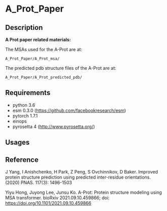 # A_Prot_Paper

## Description
**A Prot paper related materials:**

The MSAs used for the A-Prot are at:

```
A_Prot_Paper/A_Prot_msa/
```

The predicted pdb structure files of the A-Prot are at:

```
A_Prot_Paper/A_Prot_predicted_pdb/
```

## Requirements
- python 3.6
- esm 0.3.0 (https://github.com/facebookresearch/esm)
- pytorch 1.7.1
- einops
- pyrosetta 4 (http://www.pyrosetta.org/)

## Usages


## Reference
J Yang, I Anishchenko, H Park, Z Peng, S Ovchinnikov, D Baker. Improved protein structure prediction using predicted inter-residue orientations. (2020) PNAS. 117(3): 1496-1503

Yiyu Hong, Juyong Lee, Junsu Ko. A-Prot: Protein structure modeling using MSA transformer. bioRxiv 2021.09.10.459866; doi: https://doi.org/10.1101/2021.09.10.459866




